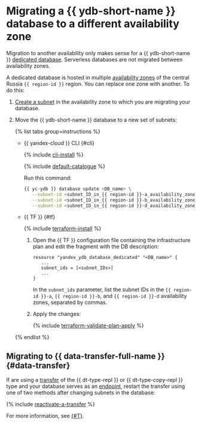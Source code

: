 # Migrating a {{ ydb-short-name }} database to a different availability zone

Migration to another availability only makes sense for a {{ ydb-short-name }} [dedicated database](../concepts/serverless-and-dedicated.md). Serverless databases are not migrated between availability zones.

A dedicated database is hosted in multiple [availability zones](../../overview/concepts/geo-scope.md) of the central Russia `{{ region-id }}` region. You can replace one zone with another. To do this:

1. [Create a subnet](../../vpc/operations/subnet-create.md) in the availability zone to which you are migrating your database.
1. Move the {{ ydb-short-name }} database to a new set of subnets:

   {% list tabs group=instructions %}

   - {{ yandex-cloud }} CLI {#cli}

      {% include [cli-install](../../_includes/cli-install.md) %}

      {% include [default-catalogue](../../_includes/default-catalogue.md) %}

      Run this command:

      ```bash
      {{ yc-ydb }} database update <DB_name> \
         --subnet-id <subnet_ID_in_{{ region-id }}-a_availability_zone> \
         --subnet-id <subnet_ID_in_{{ region-id }}-b_availability_zone> \
         --subnet-id <subnet_ID_in_{{ region-id }}-d_availability_zone>
      ```

   - {{ TF }} {#tf}

      {% include [terraform-install](../../_includes/terraform-install.md) %}

      1. Open the {{ TF }} configuration file containing the infrastructure plan and edit the fragment with the DB description:

         ```hcl
         resource "yandex_ydb_database_dedicated" "<DB_name>" {
            ...
            subnet_ids = [<subnet_IDs>]
            ...
         }
         ```

         In the `subnet_ids` parameter, list the subnet IDs in the `{{ region-id }}-a`, `{{ region-id }}-b`, and `{{ region-id }}-d` availability zones, separated by commas.

      1. Apply the changes:

         {% include [terraform-validate-plan-apply](../../_tutorials/_tutorials_includes/terraform-validate-plan-apply.md) %}

   {% endlist %}

## Migrating to {{ data-transfer-full-name }} {#data-transfer}

If are using a [transfer](../../data-transfer/concepts/transfer-lifecycle.md#transfer-types) of the {{ dt-type-repl }} or {{ dt-type-copy-repl }} type and your database serves as an [endpoint](../../data-transfer/concepts/index.md#endpoint), restart the transfer using one of two methods after changing subnets in the database:

{% include [reactivate-a-transfer](../../_includes/data-transfer/reactivate-a-transfer.md) %}

For more information, see [{#T}](../../data-transfer/operations/endpoint/migration-to-an-availability-zone.md).
